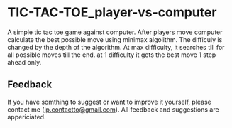 # TIC-TAC-TOE_player-vs-computer
A simple tic tac toe game against computer. After players move computer calculate the best possible move using minimax algolithm. The difficuly is changed by the depth of the algorithm. At max difficulty, it searches till for all possible moves till the end. at 1 difficulty it gets the best move 1 step ahead only.

## Feedback
If you have somthing to suggest or want to improve it yourself, please contact me (ip.contactto@gmail.com). All feedback and suggestions are appericiated. 
